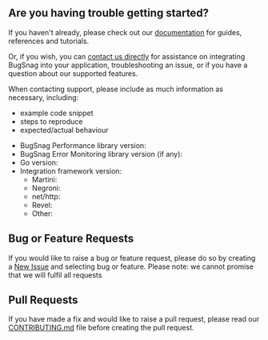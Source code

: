 ## Are you having trouble getting started?
If you haven't already, please check out our [documentation](https://docs.bugsnag.com/performance/integration-guides/go/) for guides, references and tutorials.

Or, if you wish, you can [contact us directly](mailto:support@bugsnag.com) for assistance on integrating BugSnag into your application, troubleshooting an issue, or if you have a question about our supported features.

When contacting support, please include as much information as necessary, including:

- example code snippet
- steps to reproduce
- expected/actual behaviour 

* BugSnag Performance library version:
* BugSnag Error Monitoring library version (if any):
* Go version:
* Integration framework version:
    * Martini:
    * Negroni:
    * net/http:
    * Revel:
    * Other:

## Bug or Feature Requests
If you would like to raise a bug or feature request, please do so by creating a [New Issue](https://github.com/bugsnag/bugsnag-go-performance/issues/new/choose) and selecting bug or feature.
Please note: we cannot promise that we will fulfil all requests

## Pull Requests
If you have made a fix and would like to raise a pull request, please read our [CONTRIBUTING.md](../CONTRIBUTING.md) file before creating the pull request.
